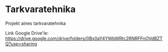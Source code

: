 #  Tarkvaratehnika
Projekt aines tarkvaratehnika

Link Google Drive'le: https://drive.google.com/drive/folders/0Bx0aY4YWbWRtc2RNRFFnOVdBZTQ?usp=sharing
